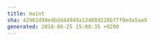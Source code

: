 ```yaml
---
title: maint
sha: 42901d90e4bdd44949a13488d228b77f0eda5aa9
generated: 2018-06-25 15:00:35 +0200
---
```


